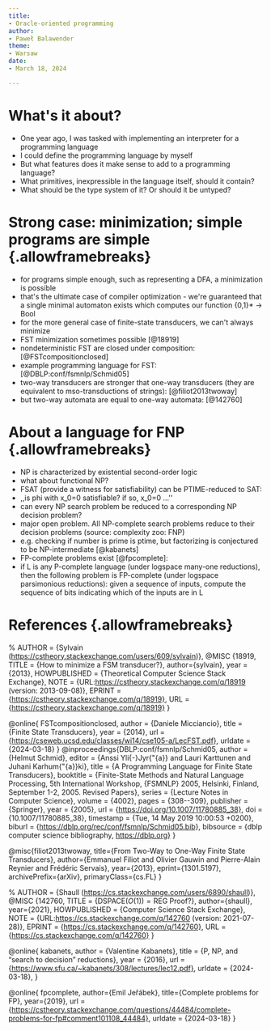 ```yaml
---
title:
- Oracle-oriented programming
author:
- Paweł Balawender
theme:
- Warsaw
date:
- March 18, 2024

---
```

# What's it about?
- One year ago, I was tasked with implementing an interpreter for a programming language
- I could define the programming language by myself
- But what features does it make sense to add to a programming language?
- What primitives, inexpressible in the language itself, should it contain?
- What should be the type system of it? Or should it be untyped?

# Strong case: minimization; simple programs are simple {.allowframebreaks}
- for programs simple enough, such as representing a DFA, a minimization is possible
- that's the ultimate case of compiler optimization - we're guaranteed
  that a single minimal automaton exists which computes our function {0,1}\* -> Bool
- for the more general case of finite-state transducers, we can't always minimize
- FST minimization sometimes possible [@18919]
- nondeterministic FST are closed under composition: [@FSTcompositionclosed]
- example programming language for FST: [@DBLP:conf/fsmnlp/Schmid05]
- two-way transducers are stronger that one-way transducers (they are equivalent to mso-transductions of strings): [@filiot2013twoway]
- but two-way automata are equal to one-way automata: [@142760]

# About a language for FNP {.allowframebreaks}
- NP is characterized by existential second-order logic
- what about functional NP?
- FSAT (provide a witness for satisfiability) can be PTIME-reduced to SAT:
- ,,is phi with x_0=0 satisfiable? if so, x_0=0 ...''
- can every NP search problem be reduced to a corresponding NP decision problem?
- major open problem. All NP-complete search problems reduce to their decision problems (source: complexity zoo: FNP)
- e.g. checking if number is prime is ptime, but factorizing is conjectured to be NP-intermediate [@kabanets]
- FP-complete problems exist [@fpcomplete]:
- if L is any P-complete language (under logspace many-one reductions), then the following problem is FP-complete (under logspace parsimonious reductions): given a sequence of inputs, compute the sequence of bits indicating which of the inputs are in L

# References {.allowframebreaks}


% AUTHOR = {Sylvain (https://cstheory.stackexchange.com/users/609/sylvain)},
@MISC {18919,
    TITLE = {How to minimize a FSM transducer?},
    author={sylvain},
    year = {2013},
    HOWPUBLISHED = {Theoretical Computer Science Stack Exchange},
    NOTE = {URL:https://cstheory.stackexchange.com/q/18919 (version: 2013-09-08)},
    EPRINT = {https://cstheory.stackexchange.com/q/18919},
    URL = {https://cstheory.stackexchange.com/q/18919}
}

@online{
    FSTcompositionclosed,
    author = {Daniele Micciancio},
    title = {Finite State Transducers},
    year = {2014},
    url = {https://cseweb.ucsd.edu/classes/wi14/cse105-a/LecFST.pdf},
    urldate = {2024-03-18}
}
@inproceedings{DBLP:conf/fsmnlp/Schmid05,
  author       = {Helmut Schmid},
  editor       = {Anssi Yli{-}Jyr{\"{a}} and
                  Lauri Karttunen and
                  Juhani Karhum{\"{a}}ki},
  title        = {A Programming Language for Finite State Transducers},
  booktitle    = {Finite-State Methods and Natural Language Processing, 5th International
                  Workshop, {FSMNLP} 2005, Helsinki, Finland, September 1-2, 2005. Revised
                  Papers},
  series       = {Lecture Notes in Computer Science},
  volume       = {4002},
  pages        = {308--309},
  publisher    = {Springer},
  year         = {2005},
  url          = {https://doi.org/10.1007/11780885_38},
  doi          = {10.1007/11780885_38},
  timestamp    = {Tue, 14 May 2019 10:00:53 +0200},
  biburl       = {https://dblp.org/rec/conf/fsmnlp/Schmid05.bib},
  bibsource    = {dblp computer science bibliography, https://dblp.org}
}

@misc{filiot2013twoway,
      title={From Two-Way to One-Way Finite State Transducers}, 
      author={Emmanuel Filiot and Olivier Gauwin and Pierre-Alain Reynier and Frédéric Servais},
      year={2013},
      eprint={1301.5197},
      archivePrefix={arXiv},
      primaryClass={cs.FL}
}

% AUTHOR = {Shaull (https://cs.stackexchange.com/users/6890/shaull)},
@MISC {142760,
    TITLE = {$\text{DSPACE}(O(1))=\text{REG}$ Proof?},
    author={shaull},
    year={2021},
    HOWPUBLISHED = {Computer Science Stack Exchange},
    NOTE = {URL:https://cs.stackexchange.com/q/142760 (version: 2021-07-28)},
    EPRINT = {https://cs.stackexchange.com/q/142760},
    URL = {https://cs.stackexchange.com/q/142760}
}


@online{
    kabanets,
    author = {Valentine Kabanets},
    title = {P, NP, and “search to decision” reductions},
    year = {2016},
    url = {https://www.sfu.ca/~kabanets/308/lectures/lec12.pdf},
    urldate = {2024-03-18},
}


@online{
    fpcomplete,
    author={Emil Jeřábek},
    title={Complete problems for FP},
    year={2019},
    url = {https://cstheory.stackexchange.com/questions/44484/complete-problems-for-fp#comment101108_44484},
    urldate = {2024-03-18}
}